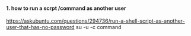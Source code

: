 #### 1. how to run a scrpt /command as another user
https://askubuntu.com/questions/294736/run-a-shell-script-as-another-user-that-has-no-password
su -u -c command
